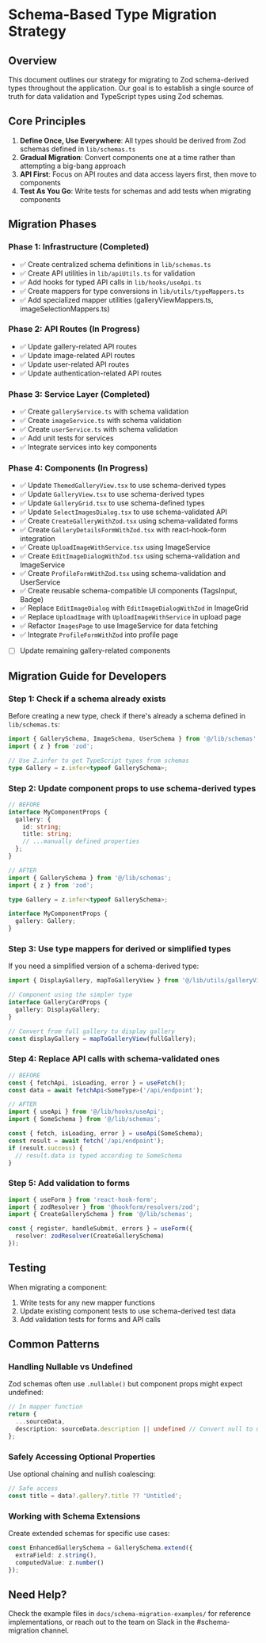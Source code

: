 # Schema-Based Type Migration Strategy

## Overview

This document outlines our strategy for migrating to Zod schema-derived types throughout the application. Our goal is to establish a single source of truth for data validation and TypeScript types using Zod schemas.

## Core Principles

1. **Define Once, Use Everywhere**: All types should be derived from Zod schemas defined in `lib/schemas.ts`
2. **Gradual Migration**: Convert components one at a time rather than attempting a big-bang approach
3. **API First**: Focus on API routes and data access layers first, then move to components
4. **Test As You Go**: Write tests for schemas and add tests when migrating components

## Migration Phases

### Phase 1: Infrastructure (Completed)

- ✅ Create centralized schema definitions in `lib/schemas.ts`
- ✅ Create API utilities in `lib/apiUtils.ts` for validation
- ✅ Add hooks for typed API calls in `lib/hooks/useApi.ts`
- ✅ Create mappers for type conversions in `lib/utils/typeMappers.ts`
- ✅ Add specialized mapper utilities (galleryViewMappers.ts, imageSelectionMappers.ts)

### Phase 2: API Routes (In Progress)

- ✅ Update gallery-related API routes
- ✅ Update image-related API routes
- ✅ Update user-related API routes
- ✅ Update authentication-related API routes

### Phase 3: Service Layer (Completed)

- ✅ Create `galleryService.ts` with schema validation
- ✅ Create `imageService.ts` with schema validation
- ✅ Create `userService.ts` with schema validation
- ✅ Add unit tests for services
- ✅ Integrate services into key components

### Phase 4: Components (In Progress)

- ✅ Update `ThemedGalleryView.tsx` to use schema-derived types
- ✅ Update `GalleryView.tsx` to use schema-derived types
- ✅ Update `GalleryGrid.tsx` to use schema-defined types
- ✅ Update `SelectImagesDialog.tsx` to use schema-validated API
- ✅ Create `CreateGalleryWithZod.tsx` using schema-validated forms
- ✅ Create `GalleryDetailsFormWithZod.tsx` with react-hook-form integration
- ✅ Create `UploadImageWithService.tsx` using ImageService
- ✅ Create `EditImageDialogWithZod.tsx` using schema-validation and ImageService
- ✅ Create `ProfileFormWithZod.tsx` using schema-validation and UserService
- ✅ Create reusable schema-compatible UI components (TagsInput, Badge)
- ✅ Replace `EditImageDialog` with `EditImageDialogWithZod` in ImageGrid
- ✅ Replace `UploadImage` with `UploadImageWithService` in upload page
- ✅ Refactor `ImagesPage` to use ImageService for data fetching
- ✅ Integrate `ProfileFormWithZod` into profile page
- [ ] Update remaining gallery-related components

## Migration Guide for Developers

### Step 1: Check if a schema already exists

Before creating a new type, check if there's already a schema defined in `lib/schemas.ts`:

```typescript
import { GallerySchema, ImageSchema, UserSchema } from '@/lib/schemas';
import { z } from 'zod';

// Use Z.infer to get TypeScript types from schemas
type Gallery = z.infer<typeof GallerySchema>;
```

### Step 2: Update component props to use schema-derived types

```typescript
// BEFORE
interface MyComponentProps {
  gallery: {
    id: string;
    title: string;
    // ...manually defined properties
  };
}

// AFTER
import { GallerySchema } from '@/lib/schemas';
import { z } from 'zod';

type Gallery = z.infer<typeof GallerySchema>;

interface MyComponentProps {
  gallery: Gallery;
}
```

### Step 3: Use type mappers for derived or simplified types

If you need a simplified version of a schema-derived type:

```typescript
import { DisplayGallery, mapToGalleryView } from '@/lib/utils/galleryViewMappers';

// Component using the simpler type
interface GalleryCardProps {
  gallery: DisplayGallery;
}

// Convert from full gallery to display gallery
const displayGallery = mapToGalleryView(fullGallery);
```

### Step 4: Replace API calls with schema-validated ones

```typescript
// BEFORE
const { fetchApi, isLoading, error } = useFetch();
const data = await fetchApi<SomeType>('/api/endpoint');

// AFTER
import { useApi } from '@/lib/hooks/useApi';
import { SomeSchema } from '@/lib/schemas';

const { fetch, isLoading, error } = useApi(SomeSchema);
const result = await fetch('/api/endpoint');
if (result.success) {
  // result.data is typed according to SomeSchema
}
```

### Step 5: Add validation to forms

```typescript
import { useForm } from 'react-hook-form';
import { zodResolver } from '@hookform/resolvers/zod';
import { CreateGallerySchema } from '@/lib/schemas';

const { register, handleSubmit, errors } = useForm({
  resolver: zodResolver(CreateGallerySchema)
});
```

## Testing

When migrating a component:

1. Write tests for any new mapper functions
2. Update existing component tests to use schema-derived test data
3. Add validation tests for forms and API calls

## Common Patterns

### Handling Nullable vs Undefined

Zod schemas often use `.nullable()` but component props might expect undefined:

```typescript
// In mapper function
return {
  ...sourceData,
  description: sourceData.description || undefined // Convert null to undefined
};
```

### Safely Accessing Optional Properties

Use optional chaining and nullish coalescing:

```typescript
// Safe access
const title = data?.gallery?.title ?? 'Untitled';
```

### Working with Schema Extensions

Create extended schemas for specific use cases:

```typescript
const EnhancedGallerySchema = GallerySchema.extend({
  extraField: z.string(),
  computedValue: z.number()
});
```

## Need Help?

Check the example files in `docs/schema-migration-examples/` for reference implementations, or reach out to the team on Slack in the #schema-migration channel.
